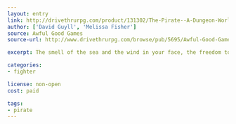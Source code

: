 ```yaml
---
layout: entry
link: http://drivethrurpg.com/product/131302/The-Pirate--A-Dungeon-World-Playbook
author: ['David Guyll', 'Melissa Fisher']
source: Awful Good Games
source-url: http://www.drivethrurpg.com/browse/pub/5695/Awful-Good-Games

excerpt: The smell of the sea and the wind in your face, the freedom to go where you want and take what you can: that’s what being a pirate is all about.

categories:
- fighter

license: non-open
cost: paid

tags:
- pirate
---
```

